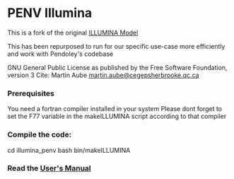 # PENV Illumina
This is a fork of the original [ILLUMINA Model](https://github.com/aubema/illumina)

This has been repurposed to run for our specific use-case more efficiently and work with Pendoley's codebase

GNU General Public License as published by the Free Software Foundation, version 3
Cite: Martin Aube martin.aube@cegepsherbrooke.qc.ca

### Prerequisites
You need a fortran compiler installed in your system
Please dont forget to set the F77 variable in the makeILLUMINA script according to that compiler


### Compile the code:
cd illumina_penv
bash bin/makeILLUMINA

### Read the [User's Manual](http://dome.obsand.org:2080/wiki/index.php/Prof/IlluminaGuidev22)
